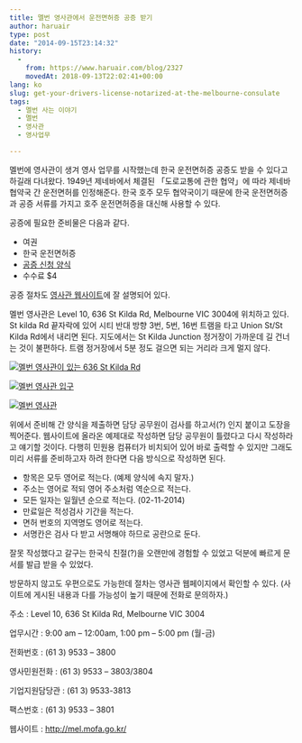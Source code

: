 ```yaml
---
title: 멜번 영사관에서 운전면허증 공증 받기
author: haruair
type: post
date: "2014-09-15T23:14:32"
history:
  - 
    from: https://www.haruair.com/blog/2327
    movedAt: 2018-09-13T22:02:41+00:00
lang: ko
slug: get-your-drivers-license-notarized-at-the-melbourne-consulate
tags:
  - 멜번 사는 이야기
  - 멜번
  - 영사관
  - 영사업무

---
```

멜번에 영사관이 생겨 영사 업무를 시작했는데 한국 운전면허증 공증도 받을 수 있다고 하길래 다녀왔다. 1949년 제네바에서 체결된 「도로교통에 관한 협약」에 따라 제네바 협약국 간 운전면허를 인정해준다. 한국 호주 모두 협약국이기 때문에 한국 운전면허증과 공증 서류를 가지고 호주 운전면허증을 대신해 사용할 수 있다.

공증에 필요한 준비물은 다음과 같다.

  * 여권
  * 한국 운전면허증
  * <a href="http://mel.mofa.go.kr/korean/as/mel/consul/notary/index.jsp?sp=http://mel.mofa.go.kr/webmodule/htsboard/template/read/korboardread.jsp%3FtypeID=15%26boardid=13986%26seqno=983952%26c=%26t=%26pagenum=1%26tableName=TYPE_LEGATION%26pc=%26dc=%26wc=%26lu=%26vu=%26iu=%26du=" target="_blank">공증 신청 양식</a>
  * 수수료 $4

공증 절차도 <a href="http://mel.mofa.go.kr/korean/as/mel/consul/notary/index.jsp?sp=http://mel.mofa.go.kr/webmodule/htsboard/template/read/korboardread.jsp%3FtypeID=15%26boardid=13986%26seqno=983952%26c=%26t=%26pagenum=1%26tableName=TYPE_LEGATION%26pc=%26dc=%26wc=%26lu=%26vu=%26iu=%26du=" target="_blank">영사관 웹사이트</a>에 잘 설명되어 있다.

멜번 영사관은 Level 10, 636 St Kilda Rd, Melbourne VIC 3004에 위치하고 있다. St kilda Rd 끝자락에 있어 시티 반대 방향 3번, 5번, 16번 트램을 타고 Union St/St Kilda Rd에서 내리면 된다. 지도에서는 St Kilda Junction 정거장이 가까운데 길 건너는 것이 불편하다. 트램 정거장에서 5분 정도 걸으면 되는 거리라 크게 멀지 않다.

<a target="_blank" href="http://www.flickr.com/photos/90112078@N08/15251901922" title="멜번 영사관이 있는 636 St Kilda Rd"><img src="https://farm6.staticflickr.com/5572/15251901922_6c7f2641a7.jpg?w=660&#038;ssl=1" alt="멜번 영사관이 있는 636 St Kilda Rd" class="alignnone " data-recalc-dims="1" /></a>

<a target="_blank" href="http://www.flickr.com/photos/90112078@N08/15251902372" title="멜번 영사관 입구"><img src="https://farm4.staticflickr.com/3869/15251902372_26c01605eb.jpg?w=660&#038;ssl=1" alt="멜번 영사관 입구" class="alignnone " data-recalc-dims="1" /></a>

<a target="_blank" href="http://www.flickr.com/photos/90112078@N08/15065595510" title="멜번 영사관"><img src="https://farm4.staticflickr.com/3842/15065595510_9cfc09dc63.jpg?w=660&#038;ssl=1" alt="멜번 영사관" class="alignnone " data-recalc-dims="1" /></a>

위에서 준비해 간 양식을 제출하면 담당 공무원이 검사를 하고서(?) 인지 붙이고 도장을 찍어준다. 웹사이트에 올라온 예제대로 작성하면 담당 공무원이 틀렸다고 다시 작성하라고 얘기할 것이다. 다행히 민원용 컴퓨터가 비치되어 있어 바로 출력할 수 있지만 그래도 미리 서류를 준비하고자 하려 한다면 다음 방식으로 작성하면 된다.

  * 항목은 모두 영어로 적는다. (예제 양식에 속지 말자.)
  * 주소는 영어로 적되 영어 주소처럼 역순으로 적는다.
  * 모든 일자는 일월년 순으로 적는다. (02-11-2014)
  * 만료일은 적성검사 기간을 적는다.
  * 면허 번호의 지역명도 영어로 적는다.
  * 서명칸은 검사 다 받고 서명해야 하므로 공란으로 둔다.

잘못 작성했다고 갈구는 한국식 친절(?)을 오랜만에 경험할 수 있었고 덕분에 빠르게 문서를 발급 받을 수 있었다.

방문하지 않고도 우편으로도 가능한데 절차는 영사관 웹페이지에서 확인할 수 있다. (사이트에 게시된 내용과 다를 가능성이 높기 때문에 전화로 문의하자.)

주소 : Level 10, 636 St Kilda Rd, Melbourne VIC 3004
  
업무시간 : 9:00 am &#8211; 12:00am, 1:00 pm &#8211; 5:00 pm (월-금)
  
전화번호 : (61 3) 9533 – 3800
  
영사민원전화 : (61 3) 9533 – 3803/3804
  
기업지원담당관 : (61 3) 9533-3813
  
팩스번호 : (61 3) 9533 – 3801
  
웹사이트 : <a href="http://mel.mofa.go.kr/" target="_blank">http://mel.mofa.go.kr/</a>